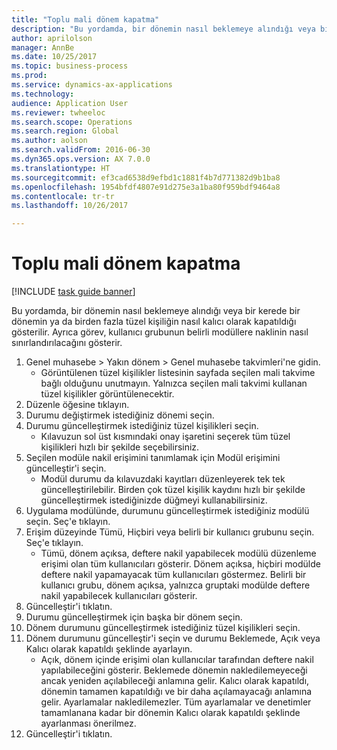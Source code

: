 ```yaml
--- 
title: "Toplu mali dönem kapatma"
description: "Bu yordamda, bir dönemin nasıl beklemeye alındığı veya bir kerede bir dönemin ya da birden fazla tüzel kişiliğin nasıl kalıcı olarak kapatıldığı gösterilir."
author: aprilolson
manager: AnnBe
ms.date: 10/25/2017
ms.topic: business-process
ms.prod: 
ms.service: dynamics-ax-applications
ms.technology: 
audience: Application User
ms.reviewer: twheeloc
ms.search.scope: Operations
ms.search.region: Global
ms.author: aolson
ms.search.validFrom: 2016-06-30
ms.dyn365.ops.version: AX 7.0.0
ms.translationtype: HT
ms.sourcegitcommit: ef3cad6538d9efbd1c1881f4b7d771382d9b1ba8
ms.openlocfilehash: 1954bfdf4807e91d275e3a1ba80f959bdf9464a8
ms.contentlocale: tr-tr
ms.lasthandoff: 10/26/2017

---
```

# <a name="mass-financial-period-close"></a>Toplu mali dönem kapatma

[!INCLUDE [task guide banner](../../includes/task-guide-banner.md)]

Bu yordamda, bir dönemin nasıl beklemeye alındığı veya bir kerede bir dönemin ya da birden fazla tüzel kişiliğin nasıl kalıcı olarak kapatıldığı gösterilir. Ayrıca görev, kullanıcı grubunun belirli modüllere naklinin nasıl sınırlandırılacağını gösterir.

1. Genel muhasebe > Yakın dönem > Genel muhasebe takvimleri'ne gidin.
    * Görüntülenen tüzel kişilikler listesinin sayfada seçilen mali takvime bağlı olduğunu unutmayın. Yalnızca seçilen mali takvimi kullanan tüzel kişilikler görüntülenecektir.  
2. Düzenle öğesine tıklayın.
3. Durumu değiştirmek istediğiniz dönemi seçin.
4. Durumu güncelleştirmek istediğiniz tüzel kişilikleri seçin.
    * Kılavuzun sol üst kısmındaki onay işaretini seçerek tüm tüzel kişilikleri hızlı bir şekilde seçebilirsiniz.  
5. Seçilen modüle nakil erişimini tanımlamak için Modül erişimini güncelleştir'i seçin.
    * Modül durumu da kılavuzdaki kayıtları düzenleyerek tek tek güncelleştirilebilir. Birden çok tüzel kişilik kaydını hızlı bir şekilde güncelleştirmek istediğinizde düğmeyi kullanabilirsiniz.  
6. Uygulama modülünde, durumunu güncelleştirmek istediğiniz modülü seçin. Seç'e tıklayın.
7. Erişim düzeyinde Tümü, Hiçbiri veya belirli bir kullanıcı grubunu seçin. Seç'e tıklayın.
    * Tümü, dönem açıksa, deftere nakil yapabilecek modülü düzenleme erişimi olan tüm kullanıcıları gösterir. Dönem açıksa, hiçbiri modülde deftere nakil yapamayacak tüm kullanıcıları göstermez. Belirli bir kullanıcı grubu, dönem açıksa, yalnızca gruptaki modülde deftere nakil yapabilecek kullanıcıları gösterir.  
8. Güncelleştir'i tıklatın.
9. Durumu güncelleştirmek için başka bir dönem seçin.
10. Dönem durumunu güncelleştirmek istediğiniz tüzel kişilikleri seçin.
11. Dönem durumunu güncelleştir'i seçin ve durumu Beklemede, Açık veya Kalıcı olarak kapatıldı şeklinde ayarlayın.
    * Açık, dönem içinde erişimi olan kullanıcılar tarafından deftere nakil yapılabileceğini gösterir. Beklemede dönemin nakledilemeyeceği ancak yeniden açılabileceği anlamına gelir. Kalıcı olarak kapatıldı, dönemin tamamen kapatıldığı ve bir daha açılamayacağı anlamına gelir. Ayarlamalar nakledilemezler. Tüm ayarlamalar ve denetimler tamamlanana kadar bir dönemin Kalıcı olarak kapatıldı şeklinde ayarlanması önerilmez.  
12. Güncelleştir'i tıklatın.


